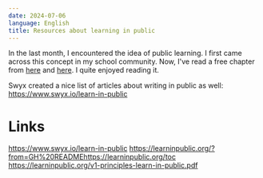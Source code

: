 ```yaml
---
date: 2024-07-06
language: English
title: Resources about learning in public
---
```


In the last month, I encountered the idea of public learning. I first came across this concept in my school community. Now, I've read a free chapter from [here](https://learninpublic.org/?from=GH%20READMEhttps://learninpublic.org/toc) and [here](https://learninpublic.org/v1-principles-learn-in-public.pdf). I quite enjoyed reading it.

Swyx created a nice list of articles about writing in public as well: https://www.swyx.io/learn-in-public

# Links
https://www.swyx.io/learn-in-public
https://learninpublic.org/?from=GH%20READMEhttps://learninpublic.org/toc
https://learninpublic.org/v1-principles-learn-in-public.pdf